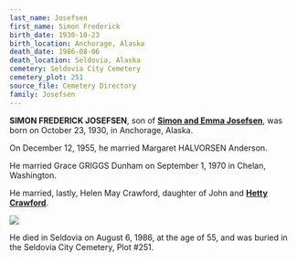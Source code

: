 ```yaml
---
last_name: Josefsen
first_name: Simon Frederick
birth_date: 1930-10-23
birth_location: Anchorage, Alaska
death_date: 1986-08-06
death_location: Seldovia, Alaska
cemetery: Seldovia City Cemetery
cemetery_plot: 251
source_file: Cemetery Directory
family: Josefsen
---
```


**SIMON FREDERICK JOSEFSEN**, son of [**Simon and Emma Josefsen**](./Josefsen_Simon_Andreas.md), was born on October 23, 1930, in
Anchorage, Alaska. 

On December 12, 1955, he married Margaret HALVORSEN Anderson.

He married Grace GRIGGS Dunham on September 1, 1970 in Chelan, Washington.

He married, lastly, Helen May Crawford, daughter of John and [**Hetty Crawford**](./Crawford_Hettie_M_Conrad.md).

![](../assets/images/Hogensons%20rescued%20in%20Kachemak%20Bay%20with%20Simon%20Josefson.jpg)

He died in Seldovia on August 6, 1986, at the age of 55, and was buried in the Seldovia City Cemetery, Plot #251.


